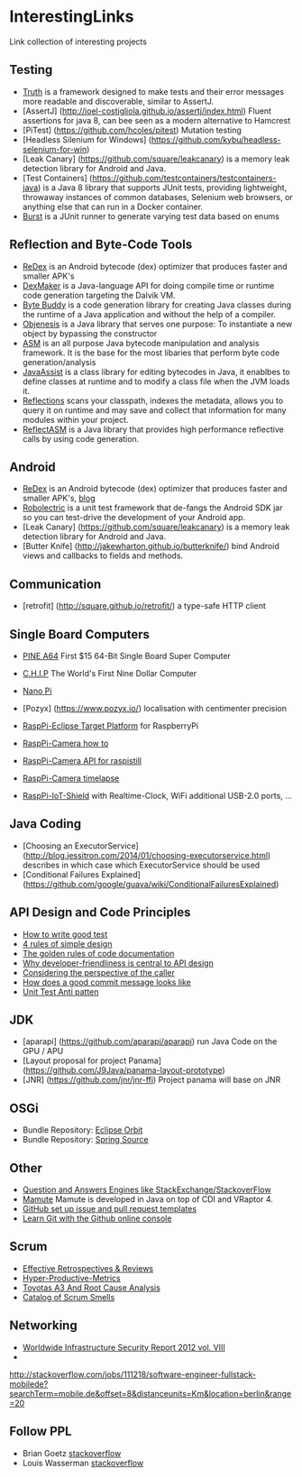 # InterestingLinks
Link collection of interesting projects

## Testing
 * [Truth](http://google.github.io/truth/) is a framework designed to make tests and their error messages more readable and discoverable, similar to AssertJ.
 * [AssertJ] (http://joel-costigliola.github.io/assertj/index.html) Fluent assertions for java 8, can bee seen as a modern alternative to Hamcrest
 * [PiTest] (https://github.com/hcoles/pitest) Mutation testing
 * [Headless Silenium for Windows] (https://github.com/kybu/headless-selenium-for-win)
 * [Leak Canary] (https://github.com/square/leakcanary) is a memory leak detection library for Android and Java.
 * [Test Containers] (https://github.com/testcontainers/testcontainers-java) is a Java 8 library that supports JUnit tests, providing lightweight, throwaway instances of common databases, Selenium web browsers, or anything else that can run in a Docker container.
 * [Burst](https://github.com/square/burst) is a JUnit runner to generate varying test data based on enums
  
## Reflection and Byte-Code Tools
 * [ReDex](https://github.com/facebook/redex) is an Android bytecode (dex) optimizer that produces faster and smaller APK's
 * [DexMaker](https://github.com/crittercism/dexmaker) is a Java-language API for doing compile time or runtime code generation targeting the Dalvik VM. 
 * [Byte Buddy](http://bytebuddy.net) is a code generation library for creating Java classes during the runtime of a Java application and without the help of a compiler.
 * [Objenesis](http://objenesis.org/) is a Java library that serves one purpose: To instantiate a new object by bypassing the constructor
 * [ASM](http://asm.ow2.org/) is an all purpose Java bytecode manipulation and analysis framework. It is the base for the most libaries that perform byte code generation/analysis
 * [JavaAssist](http://jboss-javassist.github.io/javassist/) is a class library for editing bytecodes in Java, it enablbes to define classes at runtime and to modify a class file when the JVM loads it.
 * [Reflections](https://github.com/ronmamo/reflections) scans your classpath, indexes the metadata, allows you to query it on runtime and may save and collect that information for many modules within your project.
 * [ReflectASM](https://github.com/EsotericSoftware/reflectasm) is a Java library that provides high performance reflective calls by using code generation.
 
## Android
 * [ReDex](https://github.com/facebook/redex) is an Android bytecode (dex) optimizer that produces faster and smaller APK's, [blog](https://code.facebook.com/posts/1480969635539475/optimizing-android-bytecode-with-redex)
 * [Robolectric](http://robolectric.org/)  is a unit test framework that de-fangs the Android SDK jar so you can test-drive the development of your Android app.
 * [Leak Canary] (https://github.com/square/leakcanary) is a memory leak detection library for Android and Java.
 * [Butter Knife] (http://jakewharton.github.io/butterknife/) bind Android views and callbacks to fields and methods.  

## Communication
 * [retrofit] (http://square.github.io/retrofit/) a type-safe HTTP client 

## Single Board Computers
 * [PINE A64](http://pine64.com/) First $15 64-Bit Single Board Super Computer
 * [C.H.I.P](http://nextthing.co/pages/chip) The World's First Nine Dollar Computer
 * [Nano Pi](http://www.nanopi.org/)
 
 * [Pozyx] (https://www.pozyx.io/) localisation with centimenter precision
 * [RaspPi-Eclipse Target Platform](https://github.com/turesheim/eclipse-rpi) for RaspberryPi
 * [RaspPi-Camera how to](http://raspberrypiguide.de/howtos/raspberry-pi-camera-how-to/)
 * [RaspPi-Camera API for raspistill](http://jankarres.de/2013/05/raspberry-pi-raspistill-und-raspivid-parameter/)
 * [RaspPi-Camera timelapse](http://computers.tutsplus.com/tutorials/creating-time-lapse-photography-with-a-raspberry-pi--cms-20794)
 * [RaspPi-IoT-Shield](http://www.pi2design.com/store/p3/502IOT_-_Internet_of_Things_Shield.html) with Realtime-Clock, WiFi additional USB-2.0 ports, ...

## Java Coding
 * [Choosing an ExecutorService] (http://blog.jessitron.com/2014/01/choosing-executorservice.html) describes in which case which ExecutorService should be used
 * [Conditional Failures Explained] (https://github.com/google/guava/wiki/ConditionalFailuresExplained)
 
## API Design and Code Principles
 * [How to write good test](https://github.com/mockito/mockito/wiki/How-to-write-good-tests)
 * [4 rules of simple design](http://martinfowler.com/bliki/BeckDesignRules.html)
 * [The golden rules of code documentation](http://blog.jooq.org/2013/02/26/the-golden-rules-of-code-documentation/)
 * [Why developer-friendliness is central to API design](http://theamiableapi.com/2011/08/23/why-developer-friendliness-is-central-to-api-design/)
 * [Considering the perspective of the caller](http://theamiableapi.com/2011/08/29/considering-the-perspective-of-the-caller/)
 * [How does a good commit message looks like](http://lemike-de.tumblr.com/post/79041908218/semantic-commits)
 * [Unit Test Anti patten](http://stackoverflow.com/questions/333682/unit-testing-anti-patterns-catalogue)
 
## JDK
 * [aparapi] (https://github.com/aparapi/aparapi) run Java Code on the GPU / APU
 * [Layout proposal for project Panama] (https://github.com/J9Java/panama-layout-prototype)
 * [JNR] (https://github.com/jnr/jnr-ffi) Project panama will base on JNR 
 
## OSGi
 * Bundle Repository: [Eclipse Orbit](http://download.eclipse.org/tools/orbit)
 * Bundle Repository: [Spring Source](http://ebr.springsource.com/repository/app/bundle)
 
## Other
 * [ Question and Answers Engines like StackExchange/StackoverFlow](http://meta.stackexchange.com/questions/2267/stack-exchange-clones)
  * [Mamute](http://www.mamute.org/) Mamute is developed in Java on top of CDI and VRaptor 4.
 * [GitHub set up issue and pull request templates](https://help.github.com/articles/helping-people-contribute-to-your-project/)
 * [ Learn Git with the Github online console](https://try.github.io/levels/1/challenges/1)

## Scrum
 * [Effective Retrospectives & Reviews](https://www.scrumalliance.org/community/articles/2010/may/effective-retrospectives-reviews)
 * [Hyper-Productive-Metrics](http://www.scruminc.com/wp-content/uploads/2014/05/Hyper-Productive-Metircs.pdf)
 * [Toyotas A3 And Root Cause Analysis](https://www.scruminc.com/toyotas-a3-and-root-cause-analysis/)
 * [Catalog of Scrum Smells](http://www.mountaingoatsoftware.com/articles/toward-a-catalog-of-scrum-smells)
 
## Networking
 * [Worldwide Infrastructure Security Report 2012 vol. VIII](http://pages.arbornetworks.com/rs/arbor/images/WISR2012_EN.pdf)
 * 
 http://stackoverflow.com/jobs/111218/software-engineer-fullstack-mobilede?searchTerm=mobile.de&offset=8&distanceunits=Km&location=berlin&range=20

## Follow PPL
 * Brian Goetz [stackoverflow](http://stackoverflow.com/users/3553087/brian-goetz)
 * Louis Wasserman [stackoverflow](http://stackoverflow.com/users/869736/louis-wasserman)
